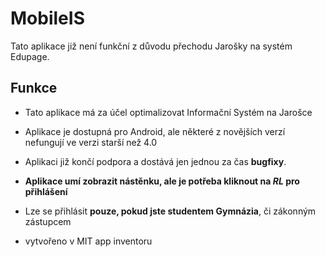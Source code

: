 # MobileIS
Tato aplikace již není funkční z důvodu přechodu Jarošky na systém Edupage.

## Funkce
- Tato aplikace má za účel optimalizovat Informační Systém na Jarošce
- Aplikace je dostupná pro Android, ale některé z novějších verzí nefungují ve verzi starší než 4.0
- Aplikaci již končí podpora a dostává jen jednou za čas **bugfixy**.
- **Aplikace umí zobrazit nástěnku, ale je potřeba kliknout na *RL* pro přihlášení**
- Lze se přihlásit **pouze, pokud jste studentem Gymnázia**, či zákonným zástupcem

- vytvořeno v MIT app inventoru
